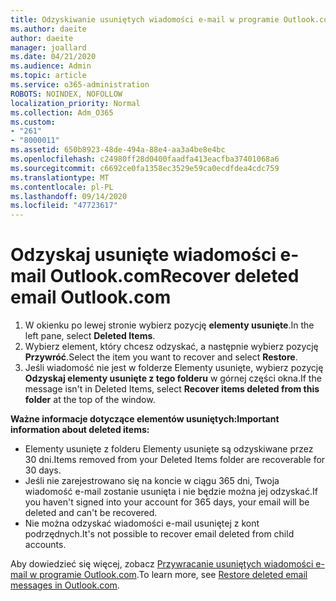 ```yaml
---
title: Odzyskiwanie usuniętych wiadomości e-mail w programie Outlook.com
ms.author: daeite
author: daeite
manager: joallard
ms.date: 04/21/2020
ms.audience: Admin
ms.topic: article
ms.service: o365-administration
ROBOTS: NOINDEX, NOFOLLOW
localization_priority: Normal
ms.collection: Adm_O365
ms.custom:
- "261"
- "8000011"
ms.assetid: 650b8923-48de-494a-88e4-aa3a4be8e4bc
ms.openlocfilehash: c24980ff28d0400faadfa413eacfba37401068a6
ms.sourcegitcommit: c6692ce0fa1358ec3529e59ca0ecdfdea4cdc759
ms.translationtype: MT
ms.contentlocale: pl-PL
ms.lasthandoff: 09/14/2020
ms.locfileid: "47723617"
---
```

# <a name="recover-deleted-email-outlookcom"></a><span data-ttu-id="e1c68-102">Odzyskaj usunięte wiadomości e-mail Outlook.com</span><span class="sxs-lookup"><span data-stu-id="e1c68-102">Recover deleted email Outlook.com</span></span>

1. <span data-ttu-id="e1c68-103">W okienku po lewej stronie wybierz pozycję **elementy usunięte**.</span><span class="sxs-lookup"><span data-stu-id="e1c68-103">In the left pane, select **Deleted Items**.</span></span>
2. <span data-ttu-id="e1c68-104">Wybierz element, który chcesz odzyskać, a następnie wybierz pozycję **Przywróć**.</span><span class="sxs-lookup"><span data-stu-id="e1c68-104">Select the item you want to recover and select **Restore**.</span></span>
3. <span data-ttu-id="e1c68-105">Jeśli wiadomość nie jest w folderze Elementy usunięte, wybierz pozycję **Odzyskaj elementy usunięte z tego folderu** w górnej części okna.</span><span class="sxs-lookup"><span data-stu-id="e1c68-105">If the message isn't in Deleted Items, select **Recover items deleted from this folder** at the top of the window.</span></span>

 <span data-ttu-id="e1c68-106">**Ważne informacje dotyczące elementów usuniętych:**</span><span class="sxs-lookup"><span data-stu-id="e1c68-106">**Important information about deleted items:**</span></span>
  
- <span data-ttu-id="e1c68-107">Elementy usunięte z folderu Elementy usunięte są odzyskiwane przez 30 dni.</span><span class="sxs-lookup"><span data-stu-id="e1c68-107">Items removed from your Deleted Items folder are recoverable for 30 days.</span></span>
- <span data-ttu-id="e1c68-108">Jeśli nie zarejestrowano się na koncie w ciągu 365 dni, Twoja wiadomość e-mail zostanie usunięta i nie będzie można jej odzyskać.</span><span class="sxs-lookup"><span data-stu-id="e1c68-108">If you haven't signed into your account for 365 days, your email will be deleted and can't be recovered.</span></span>
- <span data-ttu-id="e1c68-109">Nie można odzyskać wiadomości e-mail usuniętej z kont podrzędnych.</span><span class="sxs-lookup"><span data-stu-id="e1c68-109">It's not possible to recover email deleted from child accounts.</span></span>

<span data-ttu-id="e1c68-110">Aby dowiedzieć się więcej, zobacz [Przywracanie usuniętych wiadomości e-mail w programie Outlook.com](https://support.office.com/article/cf06ab1b-ae0b-418c-a4d9-4e895f83ed50?wt.mc_id=Office_Outlook_com_Alchemy).</span><span class="sxs-lookup"><span data-stu-id="e1c68-110">To learn more, see [Restore deleted email messages in Outlook.com](https://support.office.com/article/cf06ab1b-ae0b-418c-a4d9-4e895f83ed50?wt.mc_id=Office_Outlook_com_Alchemy).</span></span>